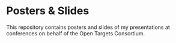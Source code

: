 
# Posters & Slides

This repository contains posters and slides of my presentations at conferences on behalf of the Open Targets Consortium.


